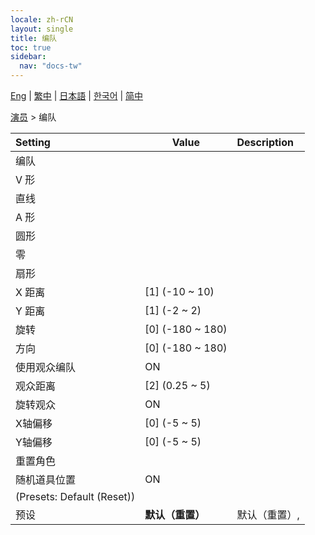 ```yaml
---
locale: zh-rCN
layout: single
title: 编队
toc: true
sidebar:
  nav: "docs-tw"
---
```

[Eng](/dancexr/menu/2025.4/actors/formation) | [繁中](/tw/dancexr/menu/2025.4/actors/formation) | [日本語](/jp/dancexr/menu/2025.4/actors/formation) | [한국어](/kr/dancexr/menu/2025.4/actors/formation) | [简中](/zh/dancexr/menu/2025.4/actors/formation)

[演员](../menu#演员) > 编队



| Setting | Value | Description |
| :--- | --- | :--- |
| 编队 || 
| V 形 || 
| 直线 || 
| A 形 || 
| 圆形 || 
| 零 || 
| 扇形 || 
| X 距离 | [1] (-10 ~ 10) | 
| Y 距离 | [1] (-2 ~ 2) | 
| 旋转 | [0] (-180 ~ 180) | 
| 方向 | [0] (-180 ~ 180) | 
| 使用观众编队 | ON | 
| 观众距离 | [2] (0.25 ~ 5) | 
| 旋转观众 | ON | 
| X轴偏移 | [0] (-5 ~ 5) | 
| Y轴偏移 | [0] (-5 ~ 5) | 
| 重置角色 || 
| 随机道具位置 | ON | 
| (Presets: Default (Reset)) || 
| 预设 | **默认（重置）** | 默认（重置）,  |
